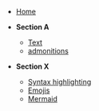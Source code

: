 <!-- docs/_sidebar.md -->

- [Home](/)

- **Section A**
    - [Text](page_1.md)
    - [admonitions](page_2.md)

- **Section X**
    - [Syntax highlighting](page_3.md)
    - [Emojis](page_4.md)
    - [Mermaid](page_5.md)    
